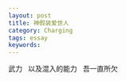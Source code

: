 ```yaml
---
layout: post
title: 神假装爱世人
category: Charging
tags: essay
keywords: 
---
```




武力  
以及混入的能力  
吾一直所欠
